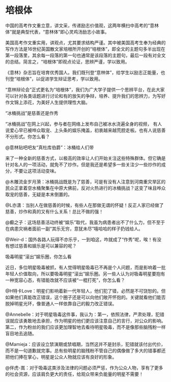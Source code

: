 # 培根体

中国的高考作文重立意，讲文采，传递励志价值观，这两年横扫中高考的“意林体”就是典型代表，“意林体”即心灵鸡汤励志小故事。 

美国高考作文重实用，讲观点，尤其要求结构严谨。其中被美国高考生奉为经典的写作方法是16世纪英国散文家培根所开创的“培根体”，即全文的主题句多半出现在第一段落里，其余每一段落的第一句也通常是该段落的主题句，最后一段有对全文的总结。简言之，“培根体”即观点论证，思辨严谨，学以致用。 

《意林》杂志旨在培育优秀国人。我们既刊登“意林体”，给学生以励志正能量，也刊登“培根体”，以促进学生辩证思考，学以致用。 

“意林辩论会”正式更名为“培根体”，我们为广大学子提供一个思辨平台，在此大家可以针对各类话题进行讨论和有的放矢的争辩，培养、提升我们的思辨力，为写好作文锦上添花，为美好人生提供理性大脑。 

“冰桶挑战”是慈善还是作秀 

“冰桶挑战”在网上兴起，参与者在网络上发布自己被冰水浇遍全身的视频， 有人说爱心早已被哗众取宠、上头条的娱乐掩盖，初衷越来越荒腔走板。也有人说慈善不分形式。你怎么看？ 

@意林贴吧吧友“真杜库伯爵”：冰桶给人们带 

来了一种全新的慈善方式，以极高的效率让人们开始关注这些特殊群体。但它确是针对名人的一项活动，就免不了炒作。但是我还是希望多一些关注少一些炒作的成分，不要让这项活动变味。 

@木雕流金岁月漪：冰桶挑战既是为了慈善，可是有没有人注意到河南重灾旱区的民众正拿着空水桶聚集在中原大佛前，反对火热进行的冰桶挑战？这变了味且哗众取宠的慈善，无疑是本末倒置的。 

@L亦潇：当别人在做慈善的时候，有些人在那做无谓的怀疑！反正人家已经做了慈善，炒作和真的又有什么关系！总比不做的强！ 

@癫之子：这场慈善活动终被“娱乐”取代，我虽为病患者出不了什么力，但不至于在病患灾祸者面前一副“其乐无穷，意犹未尽”嘻哈哈的样子扔钱给人。 

@Weir-d：国外各路人玩得不亦乐乎，一到咱这，咋就成了“作秀”呢，唉！有没有想过慈善和娱乐是可以兼容的呢？ 

吸毒明星“滚出”娱乐圈，你怎么看 

近日，多位明星吸毒被抓，有人觉得明星吸毒已不再是个人问题，而是影响着一批年轻人价值取向，所以要吸毒明星“滚出”娱乐圈。另一些人认为对吸毒明星要抱有一种宽容心态，有错能改就不应该被“一棍打死”，你怎么看？ 

@H特卡Love：明星们影响着新一代年轻人，他们犯了错，必然是不可饶恕的。但如果他们真能改正错误，这个圈子还是可以向他们敞开怀抱的。关键就看他们能否脱掉明星光环，像普通人一样依靠自己的毅力改正错误。 

@Annebelle：对于明星吸毒这件事，我认为：第一，依照法律，严肃处理，犯错误就应该勇敢地去承担，作为明星的他们更应该注意自己的言行，对公众的影响。第二，作为粉丝的我们应该更加理智地去看待明星吸毒，而不是像那些脑残粉一样盲目地去追随。 

@Mamieja：应该设立禁演期或禁唱期，当然这并不是封杀，犯错就该付出代价，而不是一句道歉就完事。总有些明星的脑残粉不管自己的偶像做了多大的错事都还把他们捧在掌心，明星是公众人物就应该有良好的形象。 

@伴虎-嵩：对于吸毒这类涉及法律的问题必须严惩，作为公众人物，享有了更多的社会资源，应该肩负更大的责任，给观众带来负能量的明星不需要！